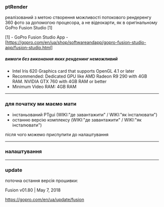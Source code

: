 ### ptRender ### 
реалізований з метою створення можливості потокового рендеренгу 360 фото за допомогою процесора, а не відеокарти, як в оригінальному GoPro Fusion Studio [1]


[1] - GoPro Fusion Studio App - [https://gopro.com/en/ua/shop/softwareandapp/gopro-fusion-studio-app/fusion-studio.html]

##### вимоги без виконання яких ренденинг неможливий #####

- Intel Iris 620 Graphics card that supports OpenGL 4.1 or later 
- Recommended: Dedicated GPU like AMD Radeon R9 290 with 4GB RAM. NVIDIA GTX 760 with 4GB RAM or better 
- Minimum Video RAM: 4GB RAM


-----

### для початку ми маємо мати ###

- інстаньований PTgui (WIKI:"де завантажити" / WIKI:"як інсталювати") 
- останню версію комплексу (WIKI:"де завантажити" / WIKI:"як інсталювати")

після чого можемо приспупити до налаштування

-----
### налаштування ###



-----

### update ###

поточна остання версія прошивки:

Fusion v01.80 | May 7, 2018 

https://gopro.com/en/ua/update/fusion





